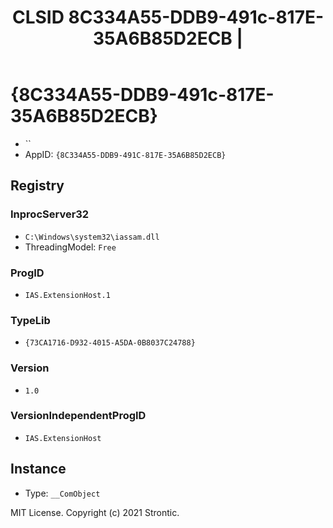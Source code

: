 ﻿---
title: "CLSID 8C334A55-DDB9-491c-817E-35A6B85D2ECB | "
excerpt: What is COM-Object CLSID 8C334A55-DDB9-491c-817E-35A6B85D2ECB?
---

# {8C334A55-DDB9-491c-817E-35A6B85D2ECB}

* ``
* AppID: `{8C334A55-DDB9-491C-817E-35A6B85D2ECB}`

## Registry


### InprocServer32

* `C:\Windows\system32\iassam.dll`
* ThreadingModel: `Free`

### ProgID

* `IAS.ExtensionHost.1`

### TypeLib

* `{73CA1716-D932-4015-A5DA-0B8037C24788}`

### Version

* `1.0`

### VersionIndependentProgID

* `IAS.ExtensionHost`

## Instance

* Type: `__ComObject`

MIT License. Copyright (c) 2021 Strontic.


